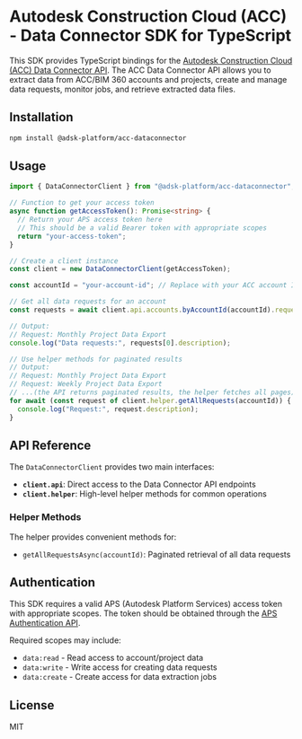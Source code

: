 # Autodesk Construction Cloud (ACC) - Data Connector SDK for TypeScript

This SDK provides TypeScript bindings for the [Autodesk Construction Cloud (ACC) Data Connector API](https://aps.autodesk.com/en/docs/acc/v1/tutorials/data-connector/dc-tutorial-submit-data-request/). The ACC Data Connector API allows you to extract data from ACC/BIM 360 accounts and projects, create and manage data requests, monitor jobs, and retrieve extracted data files.

## Installation

```bash
npm install @adsk-platform/acc-dataconnector
```

## Usage

```typescript
import { DataConnectorClient } from "@adsk-platform/acc-dataconnector";

// Function to get your access token
async function getAccessToken(): Promise<string> {
  // Return your APS access token here
  // This should be a valid Bearer token with appropriate scopes
  return "your-access-token";
}

// Create a client instance
const client = new DataConnectorClient(getAccessToken);

const accountId = "your-account-id"; // Replace with your ACC account ID

// Get all data requests for an account
const requests = await client.api.accounts.byAccountId(accountId).requests.get();

// Output:
// Request: Monthly Project Data Export
console.log("Data requests:", requests[0].description);

// Use helper methods for paginated results
// Output:
// Request: Monthly Project Data Export
// Request: Weekly Project Data Export
// ...(the API returns paginated results, the helper fetches all pages)
for await (const request of client.helper.getAllRequests(accountId)) {
  console.log("Request:", request.description);
}
```

## API Reference

The `DataConnectorClient` provides two main interfaces:

- **`client.api`**: Direct access to the Data Connector API endpoints
- **`client.helper`**: High-level helper methods for common operations

### Helper Methods

The helper provides convenient methods for:

- `getAllRequestsAsync(accountId)`: Paginated retrieval of all data requests

## Authentication

This SDK requires a valid APS (Autodesk Platform Services) access token with appropriate scopes. The token should be obtained through the [APS Authentication API](https://aps.autodesk.com/developer/overview/authentication-api).

Required scopes may include:

- `data:read` - Read access to account/project data
- `data:write` - Write access for creating data requests
- `data:create` - Create access for data extraction jobs

## License

MIT
